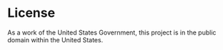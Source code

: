 # License

As a work of the United States Government, this project is in the public domain within the United States.
